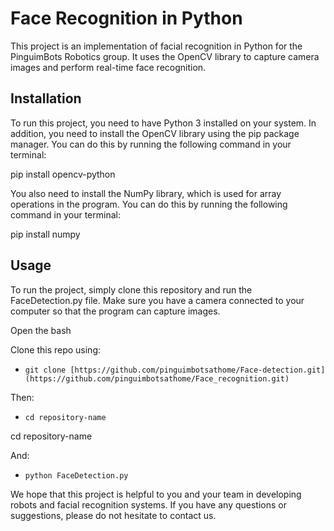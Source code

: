 # Face Recognition in Python
This project is an implementation of facial recognition in Python for the PinguimBots Robotics group. 
It uses the OpenCV library to capture camera images and perform real-time face recognition.

## Installation
To run this project, you need to have Python 3 installed on your system. 
In addition, you need to install the OpenCV library using the pip package manager. 
You can do this by running the following command in your terminal:

pip install opencv-python

You also need to install the NumPy library, which is used for array operations in the program. 
You can do this by running the following command in your terminal:

pip install numpy

## Usage
To run the project, simply clone this repository and run the FaceDetection.py file. 
Make sure you have a camera connected to your computer so that the program can capture images.

Open the bash

Clone this repo using:
- ```git clone [https://github.com/pinguimbotsathome/Face-detection.git](https://github.com/pinguimbotsathome/Face_recognition.git)```

Then:

 - ```cd repository-name```

cd repository-name

And:
- ```python FaceDetection.py```


We hope that this project is helpful to you and your team in developing robots and facial recognition systems. 
If you have any questions or suggestions, please do not hesitate to contact us.
